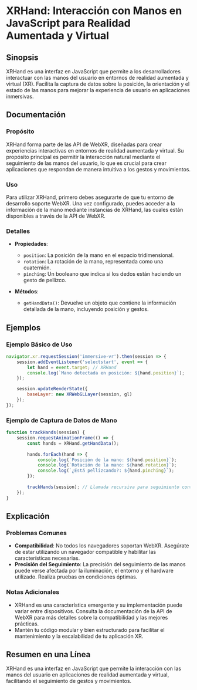 <!--
Meta Description: # XRHand: Interacción con Manos en JavaScript para Realidad Aumentada y Virtual ## Sinopsis XRHand es una interfaz en JavaScript que permite a los des...
Meta Keywords: xrhand, las, para, mano, que
-->

# XRHand: Interacción con Manos en JavaScript para Realidad Aumentada y Virtual

## Sinopsis
XRHand es una interfaz en JavaScript que permite a los desarrolladores interactuar con las manos del usuario en entornos de realidad aumentada y virtual (XR). Facilita la captura de datos sobre la posición, la orientación y el estado de las manos para mejorar la experiencia de usuario en aplicaciones inmersivas.

## Documentación
### Propósito
XRHand forma parte de las API de WebXR, diseñadas para crear experiencias interactivas en entornos de realidad aumentada y virtual. Su propósito principal es permitir la interacción natural mediante el seguimiento de las manos del usuario, lo que es crucial para crear aplicaciones que respondan de manera intuitiva a los gestos y movimientos.

### Uso
Para utilizar XRHand, primero debes asegurarte de que tu entorno de desarrollo soporte WebXR. Una vez configurado, puedes acceder a la información de la mano mediante instancias de XRHand, las cuales están disponibles a través de la API de WebXR.

### Detalles
- **Propiedades**:
  - `position`: La posición de la mano en el espacio tridimensional.
  - `rotation`: La rotación de la mano, representada como una cuaternión.
  - `pinching`: Un booleano que indica si los dedos están haciendo un gesto de pellizco.
  
- **Métodos**:
  - `getHandData()`: Devuelve un objeto que contiene la información detallada de la mano, incluyendo posición y gestos.

## Ejemplos
### Ejemplo Básico de Uso
```javascript
navigator.xr.requestSession('immersive-vr').then(session => {
    session.addEventListener('selectstart', event => {
        let hand = event.target; // XRHand
        console.log(`Mano detectada en posición: ${hand.position}`);
    });

    session.updateRenderState({
        baseLayer: new XRWebGLLayer(session, gl)
    });
});
```

### Ejemplo de Captura de Datos de Mano
```javascript
function trackHands(session) {
    session.requestAnimationFrame(() => {
        const hands = XRHand.getHandData();
        
        hands.forEach(hand => {
            console.log(`Posición de la mano: ${hand.position}`);
            console.log(`Rotación de la mano: ${hand.rotation}`);
            console.log(`¿Está pellizcando?: ${hand.pinching}`);
        });
        
        trackHands(session); // Llamada recursiva para seguimiento continuo
    });
}
```

## Explicación
### Problemas Comunes
- **Compatibilidad**: No todos los navegadores soportan WebXR. Asegúrate de estar utilizando un navegador compatible y habilitar las características necesarias.
- **Precisión del Seguimiento**: La precisión del seguimiento de las manos puede verse afectada por la iluminación, el entorno y el hardware utilizado. Realiza pruebas en condiciones óptimas.

### Notas Adicionales
- XRHand es una característica emergente y su implementación puede variar entre dispositivos. Consulta la documentación de la API de WebXR para más detalles sobre la compatibilidad y las mejores prácticas.
- Mantén tu código modular y bien estructurado para facilitar el mantenimiento y la escalabilidad de tu aplicación XR.

## Resumen en una Línea
XRHand es una interfaz en JavaScript que permite la interacción con las manos del usuario en aplicaciones de realidad aumentada y virtual, facilitando el seguimiento de gestos y movimientos.